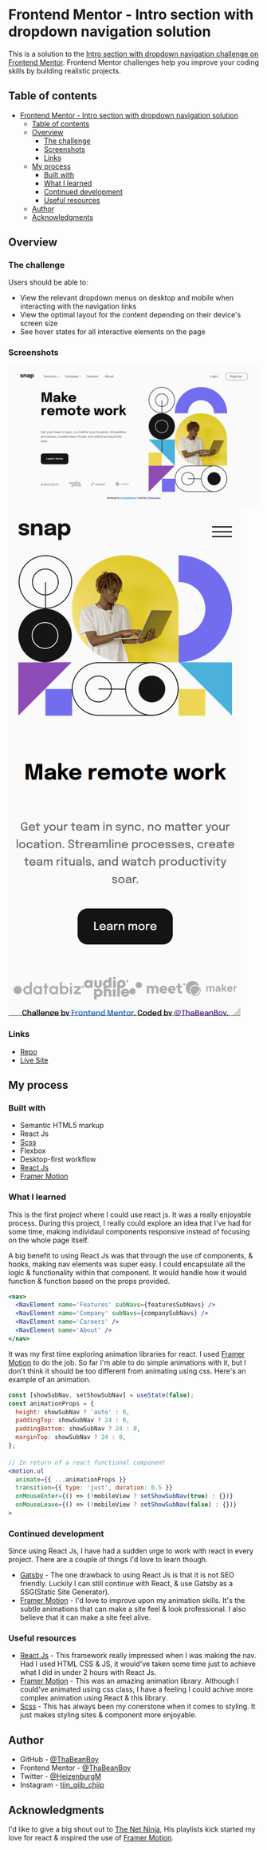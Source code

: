 # Frontend Mentor - Intro section with dropdown navigation solution

This is a solution to the [Intro section with dropdown navigation challenge on Frontend Mentor](https://www.frontendmentor.io/challenges/intro-section-with-dropdown-navigation-ryaPetHE5). Frontend Mentor challenges help you improve your coding skills by building realistic projects.

## Table of contents

- [Frontend Mentor - Intro section with dropdown navigation solution](#frontend-mentor---intro-section-with-dropdown-navigation-solution)
  - [Table of contents](#table-of-contents)
  - [Overview](#overview)
    - [The challenge](#the-challenge)
    - [Screenshots](#screenshots)
    - [Links](#links)
  - [My process](#my-process)
    - [Built with](#built-with)
    - [What I learned](#what-i-learned)
    - [Continued development](#continued-development)
    - [Useful resources](#useful-resources)
  - [Author](#author)
  - [Acknowledgments](#acknowledgments)

## Overview

### The challenge

Users should be able to:

- View the relevant dropdown menus on desktop and mobile when interacting with the navigation links
- View the optimal layout for the content depending on their device's screen size
- See hover states for all interactive elements on the page

### Screenshots

![](./screenshot.png)
![](./screenshot-mobile.png)

### Links

- [Repo](https://github.com/ThaBeanBoy/Intro-Section-With-Dropdown-Navigation)
- [Live Site](https://intro-section-with-dropdown-navigation-self.vercel.app/)

## My process

### Built with

- Semantic HTML5 markup
- React Js
- [Scss](https://sass-lang.com/)
- Flexbox
- Desktop-first workflow
- [React Js](https://reactjs.org/)
- [Framer Motion](https://www.framer.com/motion/)

### What I learned

This is the first project where I could use react js. It was a really enjoyable process. During this project, I really could explore an idea that I've had for some time, making individaul components responsive instead of focusing on the whole page itself.

A big benefit to using React Js was that through the use of components, & hooks, making nav elements was super easy. I could encapsulate all the logic & functionality within that component. It would handle how it would function & function based on the props provided.

```jsx
<nav>
  <NavElement name='Features' subNavs={featuresSubNavs} />
  <NavElement name='Company' subNavs={companySubNavs} />
  <NavElement name='Careers' />
  <NavElement name='About' />
</nav>
```

It was my first time exploring animation libraries for react. I used [Framer Motion](https://www.framer.com/motion/) to do the job. So far I'm able to do simple animations with it, but I don't think it should be too different from animating using css. Here's an example of an animation.

```jsx
const [showSubNav, setShowSubNav] = useState(false);
const animationProps = {
  height: showSubNav ? 'auto' : 0,
  paddingTop: showSubNav ? 24 : 0,
  paddingBottom: showSubNav ? 24 : 0,
  marginTop: showSubNav ? 24 : 0,
};

// In return of a react functional component
<motion.ul
  animate={{ ...animationProps }}
  transition={{ type: 'just', duration: 0.5 }}
  onMouseEnter={() => (!mobileView ? setShowSubNav(true) : {})}
  onMouseLeave={() => (!mobileView ? setShowSubNav(false) : {})}
>
```

### Continued development

Since using React Js, I have had a sudden urge to work with react in every project. There are a couple of things I'd love to learn though.

- [Gatsby](https://www.gatsbyjs.com/) - The one drawback to using React Js is that it is not SEO friendly. Luckily I can still continue with React, & use Gatsby as a SSG(Static Site Generator).
- [Framer Motion](https://www.framer.com/motion/) - I'd love to improve upon my animation skills. It's the subtle animations that can make a site feel & look professional. I also believe that it can make a site feel alive.

### Useful resources

- [React Js](https://reactjs.org/) - This framework really impressed when I was making the nav. Had I used HTML CSS & JS, it would've taken some time just to achieve what I did in under 2 hours with React Js.
- [Framer Motion](https://www.framer.com/motion/) - This was an amazing animation library. Although I could've animated using css class, I have a feeling I could achive more complex animation using React & this library.
- [Scss](https://www.example.com) - This has always been my conerstone when it comes to styling. It just makes styling sites & component more enjoyable.

## Author

- GitHub - [@ThaBeanBoy](https://github.com/ThaBeanBoy)
- Frontend Mentor - [@ThaBeanBoy](https://www.frontendmentor.io/profile/ThaBeanBoy)
- Twitter - [@HeizenburgM](https://twitter.com/HeizenburgM)
- Instagram - [tiin_giib_chiip](https://www.instagram.com/tiin_giib_chiip/)

## Acknowledgments

I'd like to give a big shout out to [The Net Ninja](https://www.youtube.com/c/TheNetNinja), His playlists kick started my love for react & inspired the use of [Framer Motion](https://www.framer.com/motion/).
